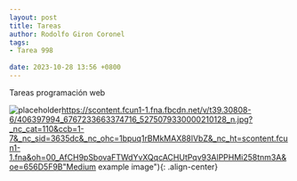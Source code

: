 ```yaml
---
layout: post
title: Tareas
author: Rodolfo Giron Coronel
tags:
- Tarea 998
  
date: 2023-10-28 13:56 +0800
---
```

Tareas programación web



![placeholder](https://scontent.fcun1-1.fna.fbcdn.net/v/t39.30808-6/406397994_6767233663374716_5275079330000210128_n.jpg?_nc_cat=110&ccb=1-7&_nc_sid=3635dc&_nc_ohc=1bpuq1rBMkMAX88lVbZ&_nc_ht=scontent.fcun1-1.fna&oh=00_AfCH9pSbovaFTWdYvXQqcACHUtPqv93AlPPHMi258tnm3A&oe=656D5F9B)https://scontent.fcun1-1.fna.fbcdn.net/v/t39.30808-6/406397994_6767233663374716_5275079330000210128_n.jpg?_nc_cat=110&ccb=1-7&_nc_sid=3635dc&_nc_ohc=1bpuq1rBMkMAX88lVbZ&_nc_ht=scontent.fcun1-1.fna&oh=00_AfCH9pSbovaFTWdYvXQqcACHUtPqv93AlPPHMi258tnm3A&oe=656D5F9B"Medium example image"){: .align-center}

